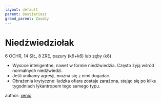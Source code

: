 ```yaml
---
layout: default
parent: Bestiariusz
grand_parent: Zasoby
---
```



# Niedźwiedziołak

6 OCHR, 14 SIŁ, 8 ZRE, pazury (k6+k6) lub zęby (k8)

- Wysoce inteligentne, nawet w formie niedźwiedzia. Często żyją wśród normalnych niedźwiedzi.
- Jeśli unikamy agresji, można się z nimi dogadać.
- Obrażenia krytyczne: ludzka ofiara zostaje zarażona, stając się po kilku tygodniach lykantropem tego samego typu.

author: [xenio](https://xenioinabottle.blogspot.com)
